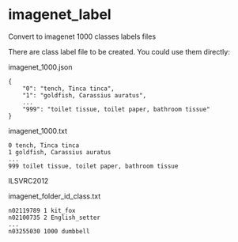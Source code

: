 # imagenet_label
Convert to imagenet 1000 classes labels files

There are class label file to be created. You could use them directly:

imagenet_1000.json

```
{
    "0": "tench, Tinca tinca", 
    "1": "goldfish, Carassius auratus", 
    ...
    "999": "toilet tissue, toilet paper, bathroom tissue"
}
```

imagenet_1000.txt

```
0 tench, Tinca tinca
1 goldfish, Carassius auratus
...
999 toilet tissue, toilet paper, bathroom tissue
```

ILSVRC2012

imagenet_folder_id_class.txt

```
n02119789 1 kit_fox
n02100735 2 English_setter
...
n03255030 1000 dumbbell
```
